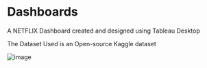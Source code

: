 # Dashboards
A NETFLIX Dashboard created and designed using Tableau Desktop 

The Dataset Used is an Open-source Kaggle dataset

![image](https://github.com/rickashewilliams19/Dashboards/assets/88403017/d8e59da6-8bab-4163-8116-bbffd931709c)
